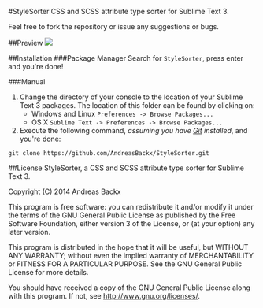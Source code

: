 #StyleSorter
CSS and SCSS attribute type sorter for Sublime Text 3.

Feel free to fork the repository or issue any suggestions or bugs.

##Preview
![](http://google.com)

##Installation
###Package Manager
Search for `StyleSorter`, press enter and you're done!

###Manual
1. Change the directory of your console to the location of your Sublime Text 3 packages. The location of this folder can be found by clicking on:
	* Windows and Linux		`Preferences -> Browse Packages...`
	* OS X					`Sublime Text -> Preferences -> Browse Packages...`
2. Execute the following command, _assuming you have [Git](http://git-scm.com/) installed_, and you're done:
```
git clone https://github.com/AndreasBackx/StyleSorter.git
```

##License
StyleSorter, a CSS and SCSS attribute type sorter for Sublime Text 3.

Copyright (C) 2014  Andreas Backx

This program is free software: you can redistribute it and/or modify
it under the terms of the GNU General Public License as published by
the Free Software Foundation, either version 3 of the License, or
(at your option) any later version.

This program is distributed in the hope that it will be useful,
but WITHOUT ANY WARRANTY; without even the implied warranty of
MERCHANTABILITY or FITNESS FOR A PARTICULAR PURPOSE.  See the
GNU General Public License for more details.

You should have received a copy of the GNU General Public License
along with this program.  If not, see <http://www.gnu.org/licenses/>.

